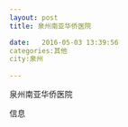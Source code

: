 ```yaml
--- 
layout: post 
title: 泉州南亚华侨医院

date:   2016-05-03 13:39:56 
categories:其他  
city:泉州
  
--- 
```

   
泉州南亚华侨医院

信息

